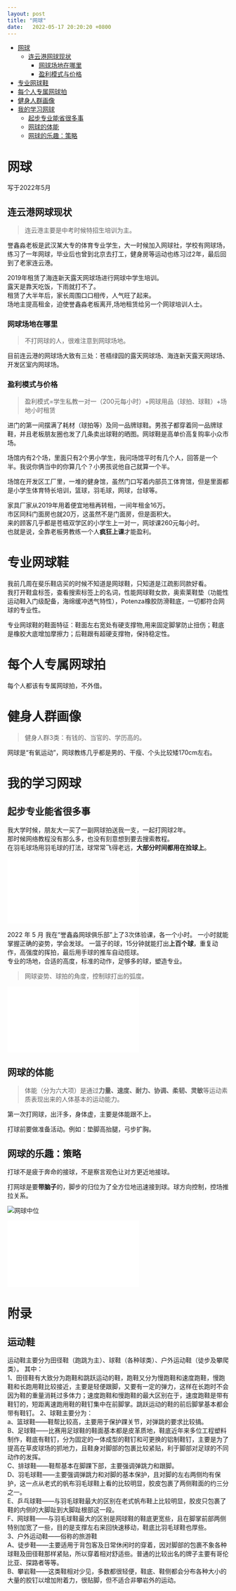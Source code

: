```yaml
---
layout: post
title: "网球"
date:   2022-05-17 20:20:20 +0800
---
```





<!-- TOC -->

- [网球](#网球)
  - [连云港网球现状](#连云港网球现状)
    - [网球场地在哪里](#网球场地在哪里)
    - [盈利模式与价格](#盈利模式与价格)
- [专业网球鞋](#专业网球鞋)
- [每个人专属网球拍](#每个人专属网球拍)
- [健身人群画像](#健身人群画像)
- [我的学习网球](#我的学习网球)
  - [起步专业能省很多事](#起步专业能省很多事)
  - [网球的体能](#网球的体能)
  - [网球的乐趣：策略](#网球的乐趣策略)

<!-- /TOC -->

# 网球

写于2022年5月

## 连云港网球现状

>连云港主要是中考时候特招生培训为主。

誉鑫淼老板是武汉某大专的体育专业学生，大一时候加入网球社，学校有网球场，练习了一年网球，毕业后也曾到北京去打工，健身房等运动也练习过2年，最后回到了老家连云港。  

2019年租赁了海连新天露天网球场进行网球中学生培训。  
露天是靠天吃饭，下雨就打不了。  
租赁了大半年后，家长周围口口相传，人气旺了起来。  
场地主提高租金，迫使誉鑫淼老板离开,场地租赁给另一个网球培训人士。

### 网球场地在哪里

>不打网球的人，很难注意到网球场地。

目前连云港的网球场大致有三处：苍梧绿园的露天网球场、海连新天露天网球场、开发区室内网球场。

### 盈利模式与价格

>盈利模式=学生私教一对一（200元每小时）+网球用品（球拍、球鞋）+场地小时租赁

进门的第一间摆满了耗材（球拍等）及同一品牌球鞋。男孩子都穿着同一品牌球鞋，并且老板朋友圈也发了几条卖出球鞋的晒图。网球鞋是高单价高复购率小众市场。



场馆内有2个场，里面只有2个男小学生，我问场馆平时有几个人，回答是一个半。我说你俩当中的你算几个？小男孩说他自己就算一个半。  

场馆在开发区工厂里，一堆的健身馆，虽然门口写着内部员工体育馆，但是里面都是小学生体育特长培训，篮球，羽毛球，网球，台球等。

家具厂家从2019年用着便宜地租再转租，一间年租金16万。  
市区同科门面房也就20万，这虽然不是门面房，但是面积大。  
来的顾客几乎都是苍梧双学区的小学生上一对一，网球课260元每小时。  
也就是说，全靠老板男教练一个人**疯狂上课**才能盈利。

# 专业网球鞋


我前几周在斐乐鞋店买的时候不知道是网球鞋，只知道是江疏影同款好看。  
我打开鞋盒标签，查看搜索标签上的名词，性能网球鞋女款，奥索莱鞋垫（功能性运动鞋入门级配备，海绵缓冲透气特性），Potenza橡胶防滑鞋底，一切都符合网球的专业性。  

专业网球鞋的鞋面特征：鞋面左右宽处有硬支撑物,用来固定脚掌防止扭伤；鞋底是橡胶大底增加摩擦力；后鞋跟有超硬支撑物，保持稳定性。

# 每个人专属网球拍

每个人都该有专属网球拍，不外借。

# 健身人群画像

>健身人群3类：有钱的、当官的、学历高的。  

网球是“有氧运动”，网球教练几乎都是男的、干瘦、个头比较矮170cm左右。

# 我的学习网球

## 起步专业能省很多事

我大学时候，朋友大一买了一副网球拍送我一支，一起打网球2年。  
那时候网络教程没有那么多，也没有刻意想到要去搜索教程。  
在羽毛球场用羽毛球的打法，球常常飞得老远，**大部分时间都用在捡球上**。


<iframe src="//player.bilibili.com/player.html?aid=982722946&bvid=BV1Et4y1a7yy&cid=752448848&page=1" scrolling="no" border="0" frameborder="no" framespacing="0" allowfullscreen="true"> </iframe>




2022 年 5 月 我在“誉鑫淼网球俱乐部”上了3次体验课，各一个小时。
一小时就能掌握正确的姿势，学会发球。
一篮子的球，15分钟就能打出**上百个球**，重复动作，高强度的挥拍，最后用手球的推车自动揽球。  
专业的场地，合适的高度，标准的动作，足够多的球，塑造专业。

>网球姿势、球拍的角度，控制球打出的弧度。

<iframe src="//player.bilibili.com/player.html?aid=300233478&bvid=BV14f4y1f7Qu&cid=752448850&page=1" scrolling="no" border="0" frameborder="no" framespacing="0" allowfullscreen="true"> </iframe>

## 网球的体能


>体能（分为六大项）是通过**力量、速度、耐力、协调、柔韧、灵敏**等运动素质表现出来的人体基本的运动能力。  

第一次打网球，出汗多，身体虚，主要是体能跟不上。

打球前要做准备活动。例如：垫脚高抬腿，弓步扩胸。

## 网球的乐趣：策略

打球不是疲于奔命的接球，不是察言观色让对方更近地接球。  

打网球是要**带脑子**的，脚步的归位为了全方位地迅速接到球。球方向控制，控场推拉关系。

![网球中位](/images/网球中位.jpg)  

<iframe src="//player.bilibili.com/player.html?aid=512713305&bvid=BV1bg411X7fj&cid=752448746&page=1" scrolling="no" border="0" frameborder="no" framespacing="0" allowfullscreen="true"> </iframe>

# 附录

## 运动鞋

运动鞋主要分为田径鞋（跑跳为主）、球鞋（各种球类）、户外运动鞋（徒步及攀爬类）。
其中：  
1、田径鞋有大致分为跑鞋和跳跃运动的鞋，跑鞋又分为慢跑鞋和速度跑鞋，慢跑鞋和长跑用鞋比较接近，主要是轻便跟脚，又要有一定的弹力，这样在长跑时不会因为鞋的重量消耗过多体力；速度跑鞋和慢跑鞋的最大区别在于，速度跑鞋是带有鞋钉的，短距离速跑用鞋的鞋钉集中在前脚掌。跳跃运动的鞋的前后脚掌基本都会带有鞋钉。
2、球鞋主要分为：  
a、篮球鞋——鞋帮比较高，主要用于保护踝关节，对弹跳的要求比较搞。  
B、足球鞋——比赛用足球鞋的鞋面基本都是皮革质地，鞋底近年来多位工程塑料制作，鞋底有鞋钉，分为固定的一体成型的鞋钉和可更换的铝制鞋钉，主要是为了提高在草皮球场的抓地力，且鞋身对脚部的包裹比较紧贴，利于脚部对足球的不同动作的发挥。  
C、排球鞋——鞋帮基本在脚踝下部，主要强调弹跳力和跟脚。  
D、羽毛球鞋——主要强调弹跳力和对脚的基本保护，且对脚的左右两侧均有保护，这一点从老式的帆布羽毛球鞋上看的比较明显，胶皮包裹了两侧鞋面的约三分之一。  
E、乒乓球鞋——与羽毛球鞋最大的区别在老式帆布鞋上比较明显，胶皮只包裹了鞋的内侧的大脚趾到大脚趾根部这一段。  
F、网球鞋——与羽毛球鞋最大的区别是网球鞋的鞋底更宽些，且在脚掌前部两侧特别加宽了一些，目的是支撑左右来回快速移动，鞋底比羽毛球鞋也厚些。  
3、户外运动鞋——俗称的旅游鞋  
A、徒步鞋——主要适用于背包客及日常休闲时的穿着，因对脚部的包裹不象各种球鞋及田径鞋那样紧贴，所以穿着相对舒适些。普通的比较出名的牌子主要有哥伦比亚、探路者等等。  
B、攀岩鞋——这类鞋相对少见，多数都很轻便，鞋底、鞋侧都会分布各种大小的大量的胶钉以增加附着力，很贴脚，但不适合非攀岩外的运动。  